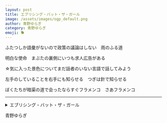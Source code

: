 ```yaml
---
layout: post
title: エブリシング・バット・ザ・ガール
image: /assets/images/ogp_default.png
author: 青野ゆらぎ
category: 青野ゆらぎ
emoji: 🐕
---
```


<div class="tanka-area"><div class="tanka">
<p>ふたつしか語彙がないので政策の議論はしない　雨のふる道</p>

<p>明白な使命　まぶたの裏側にいつも求人広告がある</p>

<p>☆気に入った景色についてまだ話者のいない言語で話してみよう</p>

<p>左手のしていることを右手にも知らせる　つぎは針で知らせる</p>

<p>ぼくたちが暗渠の道で会ったならすぐフラメンコ　さあフラメンコ</p>

</div></div>

---

<details><summary>エブリシング・バット・ザ・ガール</summary>
ふたつしか語彙がないので政策の議論はしない　雨のふる道<br />
明白な使命　まぶたの裏側にいつも求人広告がある<br />
☆気に入った景色についてまだ話者のいない言語で話してみよう<br />
左手のしていることを右手にも知らせる　つぎは針で知らせる<br />
ぼくたちが暗渠の道で会ったならすぐフラメンコ　さあフラメンコ<br />
<br />

</details>

青野ゆらぎ

